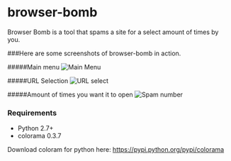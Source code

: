 # browser-bomb

Browser Bomb is a tool that spams a site for a select amount of times by you.

###Here are some screenshots of browser-bomb in action.

#####Main menu
![Main Menu](http://jackcdk.comxa.com/pics/bbomb_newrel.png)

#####URL Selection
![URL select](http://jackcdk.comxa.com/pics/bbomb_newsec.png)

#####Amount of times you want it to open
![Spam number](http://jackcdk.comxa.com/pics/bbomb_newspam.png)

### Requirements

* Python 2.7+
* colorama 0.3.7
 
Download coloram for python here:
https://pypi.python.org/pypi/colorama
